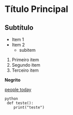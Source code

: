 #  Título Principal 
##  Subtítulo

- Item 1
- Item 2
    - subitem

 1. Primeiro item 
 2. Segundo item 
 3. Terceiro item 

**Negrito**

 [people today](https://br.pinterest.com/pin/289637819806543760/)
  
```
python
 def teste():
    print("teste")
 ```    